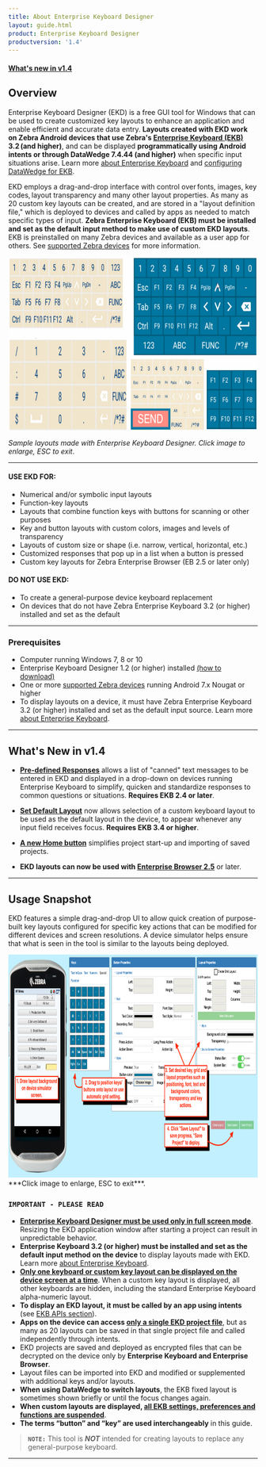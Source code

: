 ```yaml
---
title: About Enterprise Keyboard Designer
layout: guide.html
product: Enterprise Keyboard Designer
productversion: '1.4'
---
```


#### [What's new in v1.4](#prerequisites)

## Overview

Enterprise Keyboard Designer (EKD) is a free GUI tool for Windows that can be used to create customized key layouts to enhance an application and enable efficient and accurate data entry. **Layouts created with EKD work on Zebra Android devices that use Zebra's [Enterprise Keyboard (EKB)](/enterprise-keyboard) 3.2 (and higher)**, and can be displayed **programmatically using Android intents or through DataWedge 7.4.44 (and higher)** when specific input situations arise. Learn more [about Enterprise Keyboard](/enterprise-keyboard) and [configuring DataWedge for EKB](/datawedge/latest/guide/utilities/ekb/).

EKD employs a drag-and-drop interface with control over fonts, images, key codes, layout transparency and many other layout properties. As many as 20 custom key layouts can be created, and are stored in a "layout definition file," which is deployed to devices and called by apps as needed to match specific types of input. **Zebra Enterprise Keyboard (EKB) must be installed and set as the default input method to make use of custom EKD layouts**. EKB is preinstalled on many Zebra devices and available as a user app for others. See [supported Zebra devices](/enterprise-keyboard/3-2/download/) for more information. 

<img alt="" style="height:350px" src="EDK_sample_layouts.png"/>

_Sample layouts made with Enterprise Keyboard Designer. Click image to enlarge, ESC to exit_.
<br>

-----

#### USE EKD FOR:
* Numerical and/or symbolic input layouts 
* Function-key layouts
* Layouts that combine function keys with buttons for scanning or other purposes
* Key and button layouts with custom colors, images and levels of transparency
* Layouts of custom size or shape (i.e. narrow, vertical, horizontal, etc.)
* Customized responses that pop up in a list when a button is pressed 
* Custom key layouts for Zebra Enterprise Browser (EB 2.5 or later only)

#### DO NOT USE EKD:
* To create a general-purpose device keyboard replacement
* On devices that do not have Zebra Enterprise Keyboard 3.2 (or higher) installed and set as the default

-----

### Prerequisites

* Computer running Windows 7, 8 or 10
* Enterprise Keyboard Designer 1.2 (or higher) installed [(how to download)](../../download)
* One or more [supported Zebra devices](https://www.zebra.com/us/en/support-downloads/software/productivity-apps/enterprise-keyboard.html) running Android 7.x Nougat or higher
* To display layouts on a device, it must have Zebra Enterprise Keyboard 3.2 (or higher) installed and set as the default input source. Learn more [about Enterprise Keyboard](/enterprise-keyboard).

-----

## What's New in v1.4

* **<u>[Pre-defined Responses](../usage/#predefinedresponses)</u>** allows a list of "canned" text messages to be entered in EKD and displayed in a drop-down on devices running Enterprise Keyboard to simplify, quicken and standardize responses to common questions or situations. **Requires EKB 2.4 or later**. 

* **<u>[Set Default Layout]()</u>** now allows selection of a custom keyboard layout to be used as the default layout in the device, to appear whenever any input field receives focus. **Requires EKB 3.4 or higher**. 

* **<u>A new Home button</u>** simplifies project start-up and importing of saved projects.  

* **EKD layouts can now be used with [Enterprise Browser 2.5](/enterprise-browser)** or later. 

-----

## Usage Snapshot

EKD features a simple drag-and-drop UI to allow quick creation of purpose-built key layouts configured for specific key actions that can be modified for different devices and screen resolutions. A device simulator helps ensure that what is seen in the tool is similar to the layouts being deployed.  

<img alt="" style="height:450px" src="ekd_main_steps.png"/>
***Click image to enlarge, ESC to exit***. 
<br>

### `IMPORTANT - PLEASE READ`
* <u>**Enterprise Keyboard Designer must be used only in full screen mode**</u>. Resizing the EKD application window after starting a project can result in unpredictable behavior.
* **Enterprise Keyboard 3.2 (or higher) must be installed and set as the default input method on the device** to display layouts made with EKD.<br> Learn more [about Enterprise Keyboard](/enterprise-keyboard). 
* **<u>Only one keyboard or custom key layout can be displayed on the device screen at a time</u>**. When a custom key layout is displayed, all other keyboards are hidden, including the standard Enterprise Keyboard alpha-numeric layout. 
* **To display an EKD layout, it must be called by an app using intents** (see [EKB APIs section](/enterprise-keyboard/latest/guide/apis)).
* **Apps on the device can access <u>only a single EKD project file</u>**, but as many as 20 layouts can be saved in that single project file and called independently through intents.  
* EKD projects are saved and deployed as encrypted files that can be decrypted on the device only by **Enterprise Keyboard and Enterprise Browser**. 
* Layout files can be imported into EKD and modified or supplemented with additional keys and/or layouts. 
* **When using DataWedge to switch layouts**, the EKB fixed layout is sometimes shown briefly or until the focus changes again. 
* **When custom layouts are displayed, <u>all EKB settings, preferences and functions are suspended</u>**.
* **The terms “button” and “key” are used interchangeably** in this guide.

> **`NOTE:`** This tool is ***NOT*** intended for creating layouts to replace any general-purpose keyboard.

-----